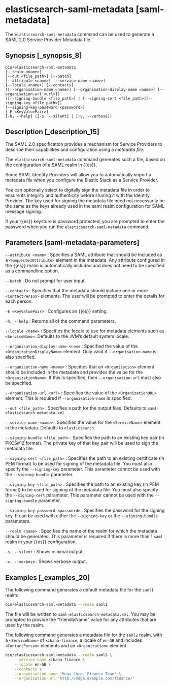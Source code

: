 # elasticsearch-saml-metadata [saml-metadata]

The `elasticsearch-saml-metadata` command can be used to generate a SAML 2.0 Service Provider Metadata file.


## Synopsis [_synopsis_8] 

```shell
bin/elasticsearch-saml-metadata
[--realm <name>]
[--out <file_path>] [--batch]
[--attribute <name>] [--service-name <name>]
[--locale <name>] [--contacts]
([--organisation-name <name>] [--organisation-display-name <name>] [--organisation-url <url>])
([--signing-bundle <file_path>] | [--signing-cert <file_path>][--signing-key <file_path>])
[--signing-key-password <password>]
[-E <KeyValuePair>]
[-h, --help] ([-s, --silent] | [-v, --verbose])
```


## Description [_description_15] 

The SAML 2.0 specification provides a mechanism for Service Providers to describe their capabilities and configuration using a *metadata file*.

The `elasticsearch-saml-metadata` command generates such a file, based on the configuration of a SAML realm in {{es}}.

Some SAML Identity Providers will allow you to automatically import a metadata file when you configure the Elastic Stack as a Service Provider.

You can optionally select to digitally sign the metadata file in order to ensure its integrity and authenticity before sharing it with the Identity Provider. The key used for signing the metadata file need not necessarily be the same as the keys already used in the saml realm configuration for SAML message signing.

If your {{es}} keystore is password protected, you are prompted to enter the password when you run the `elasticsearch-saml-metadata` command.


## Parameters [saml-metadata-parameters] 

`--attribute <name>`
:   Specifies a SAML attribute that should be included as a `<RequestedAttribute>` element in the metadata. Any attribute configured in the {{es}} realm is automatically included and does not need to be specified as a commandline option.

`--batch`
:   Do not prompt for user input.

`--contacts`
:   Specifies that the metadata should include one or more `<ContactPerson>` elements. The user will be prompted to enter the details for each person.

`-E <KeyValuePair>`
:   Configures an {{es}} setting.

`-h, --help`
:   Returns all of the command parameters.

`--locale <name>`
:   Specifies the locale to use for metadata elements such as `<ServiceName>`. Defaults to the JVM’s default system locale.

`--organisation-display-name <name`
:   Specified the value of the `<OrganizationDisplayName>` element. Only valid if `--organisation-name` is also specified.

`--organisation-name <name>`
:   Specifies that an `<Organization>` element should be included in the metadata and provides the value for the `<OrganizationName>`. If this is specified, then `--organisation-url` must also be specified.

`--organisation-url <url>`
:   Specifies the value of the `<OrganizationURL>` element. This is required if `--organisation-name` is specified.

`--out <file_path>`
:   Specifies a path for the output files. Defaults to `saml-elasticsearch-metadata.xml`

`--service-name <name>`
:   Specifies the value for the `<ServiceName>` element in the metadata. Defaults to `elasticsearch`.

`--signing-bundle <file_path>`
:   Specifies the path to an existing key pair (in PKCS#12 format). The private key of that key pair will be used to sign the metadata file.

`--signing-cert <file_path>`
:   Specifies the path to an existing certificate (in PEM format) to be used for signing of the metadata file. You must also specify the `--signing-key` parameter. This parameter cannot be used with the `--signing-bundle` parameter.

`--signing-key <file_path>`
:   Specifies the path to an existing key (in PEM format) to be used for signing of the metadata file. You must also specify the `--signing-cert` parameter. This parameter cannot be used with the `--signing-bundle` parameter.

`--signing-key-password <password>`
:   Specifies the password for the signing key. It can be used with either the `--signing-key` or the `--signing-bundle` parameters.

`--realm <name>`
:   Specifies the name of the realm for which the metadata should be generated. This parameter is required if there is more than 1 `saml` realm in your {{es}} configuration.

`-s, --silent`
:   Shows minimal output.

`-v, --verbose`
:   Shows verbose output.


## Examples [_examples_20] 

The following command generates a default metadata file for the `saml1` realm:

```sh
bin/elasticsearch-saml-metadata --realm saml1
```

The file will be written to `saml-elasticsearch-metadata.xml`. You may be prompted to provide the "friendlyName" value for any attributes that are used by the realm.

The following command generates a metadata file for the `saml2` realm, with a `<ServiceName>` of `kibana-finance`, a locale of `en-GB` and includes `<ContactPerson>` elements and an `<Organization>` element:

```sh
bin/elasticsearch-saml-metadata --realm saml2 \
    --service-name kibana-finance \
    --locale en-GB \
    --contacts \
    --organisation-name "Mega Corp. Finance Team" \
    --organisation-url "http://mega.example.com/finance/"
```

